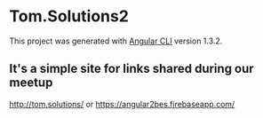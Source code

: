# Tom.Solutions2

This project was generated with [Angular CLI](https://github.com/angular/angular-cli) version 1.3.2.

## It's a simple site for links shared during our meetup
http://tom.solutions/
or 
https://angular2bes.firebaseapp.com/
